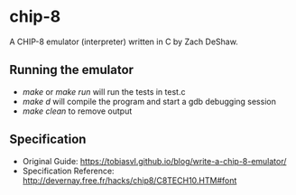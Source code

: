 # chip-8
A CHIP-8 emulator (interpreter) written in C by Zach DeShaw.

## Running the emulator
- *make* or *make run* will run the tests in test.c
- *make d* will compile the program and start a gdb debugging session
- *make clean* to remove output

## Specification
- Original Guide: https://tobiasvl.github.io/blog/write-a-chip-8-emulator/
- Specification Reference: http://devernay.free.fr/hacks/chip8/C8TECH10.HTM#font
